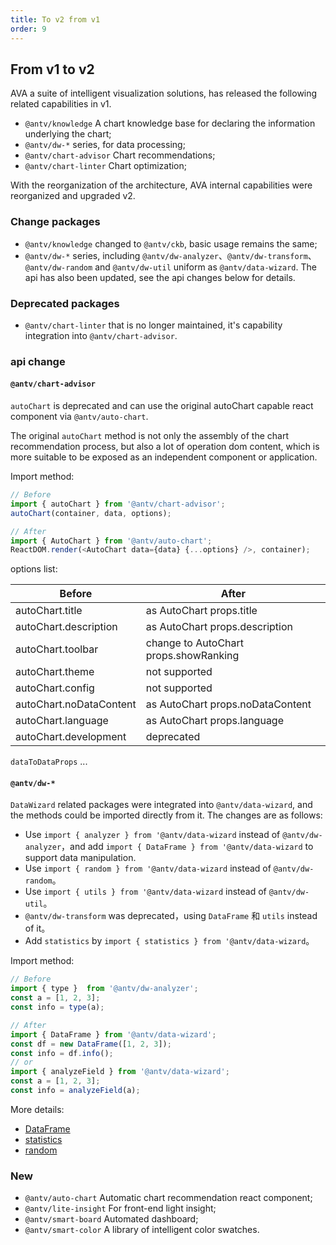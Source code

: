 ```yaml
---
title: To v2 from v1
order: 9
---
```


## From v1 to v2

AVA a suite of intelligent visualization solutions, has released the following related capabilities in v1.

* `@antv/knowledge` A chart knowledge base for declaring the information underlying the chart;
* `@antv/dw-*` series, for data processing;
* `@antv/chart-advisor` Chart recommendations;
* `@antv/chart-linter` Chart optimization;

With the reorganization of the architecture, AVA internal capabilities were reorganized and upgraded v2.

### Change packages

* `@antv/knowledge` changed to `@antv/ckb`, basic usage remains the same;
* `@antv/dw-*` series, including `@antv/dw-analyzer`、`@antv/dw-transform`、`@antv/dw-random` and `@antv/dw-util` uniform as `@antv/data-wizard`. The api has also been updated, see the api changes below for details.

### Deprecated packages

* `@antv/chart-linter` that is no longer maintained, it's capability integration into `@antv/chart-advisor`.

### api change

#### `@antv/chart-advisor`

`autoChart` is deprecated and can use the original autoChart capable react component via `@antv/auto-chart`.

The original `autoChart` method is not only the assembly of the chart recommendation process, but also a lot of operation dom content, which is more suitable to be exposed as an independent component or application.

Import method:

```js
// Before
import { autoChart } from '@antv/chart-advisor';
autoChart(container, data, options);

// After
import { AutoChart } from '@antv/auto-chart';
ReactDOM.render(<AutoChart data={data} {...options} />, container);
```

options list:

|  Before   | After |
|  ----  | ----  | 
| autoChart.title  | as AutoChart props.title |
| autoChart.description  | as AutoChart props.description |
| autoChart.toolbar  | change to AutoChart props.showRanking |
| autoChart.theme  | not supported |
| autoChart.config  | not supported |
| autoChart.noDataContent  | as AutoChart props.noDataContent |
| autoChart.language  | as AutoChart props.language |
| autoChart.development  | deprecated |

`dataToDataProps` ...

<!-- TODO @龙朱 @pdd -->

#### `@antv/dw-*`

`DataWizard` related packages were integrated into `@antv/data-wizard`, and the methods could be imported directly from it. The changes are as follows:

* Use `import { analyzer } from '@antv/data-wizard` instead of `@antv/dw-analyzer`，and add `import { DataFrame } from '@antv/data-wizard` to support data manipulation.
* Use `import { random } from '@antv/data-wizard` instead of `@antv/dw-random`。
* Use `import { utils } from '@antv/data-wizard` instead of `@antv/dw-util`。
* `@antv/dw-transform` was deprecated，using `DataFrame` 和 `utils` instead of it。
* Add `statistics` by `import { statistics } from '@antv/data-wizard`。

Import method:

```js
// Before
import { type }  from '@antv/dw-analyzer';
const a = [1, 2, 3];
const info = type(a);

// After
import { DataFrame } from '@antv/data-wizard';
const df = new DataFrame([1, 2, 3]);
const info = df.info();
// or
import { analyzeField } from '@antv/data-wizard';
const a = [1, 2, 3];
const info = analyzeField(a);
```

More details: 

* [DataFrame](../api/data-wizard/data-frame)
* [statistics](../api/data-wizard/statistics)
* [random](../api/data-wizard/random)

### New

* `@antv/auto-chart` Automatic chart recommendation react component;
* `@antv/lite-insight` For front-end light insight;
* `@antv/smart-board` Automated dashboard;
* `@antv/smart-color` A library of intelligent color swatches.

